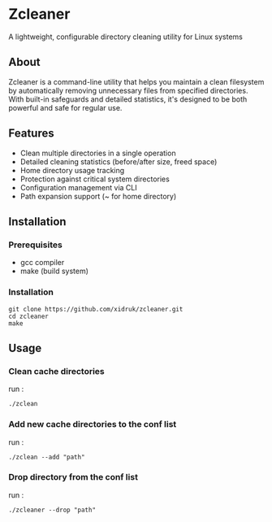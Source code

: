 # Zcleaner

A lightweight, configurable directory cleaning utility for Linux systems

## About

Zcleaner is a command-line utility that helps you maintain a clean filesystem by automatically removing unnecessary files from specified directories. With built-in safeguards and detailed statistics, it's designed to be both powerful and safe for regular use.

## Features

-  Clean multiple directories in a single operation
-  Detailed cleaning statistics (before/after size, freed space)
-  Home directory usage tracking
-  Protection against critical system directories
-  Configuration management via CLI
-  Path expansion support (~ for home directory)

## Installation

### Prerequisites
- gcc compiler
- make (build system)

### Installation 
```
git clone https://github.com/xidruk/zcleaner.git
cd zcleaner
make
```
## Usage

### Clean cache directories 
run :
```
./zclean
```
### Add new cache directories to the conf list 
run :
```
./zclean --add "path"
```
### Drop directory from the conf list 
run :
```
./zcleaner --drop "path"
```

